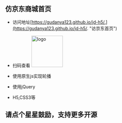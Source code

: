 ## 仿京东商城首页
- 访问地址[https://gudanya123.github.io/jd-h5/.](https://gudanya123.github.io/jd-h5/. "访京东首页")
- 扫码查看
	<img alt="logo" src="https://github.com/gudanya123/jd-h5/tree/master/images.example.png" width="100" max-width="100%">
	
- 使用原生js实现轮播
- 使用jQuery
- H5,CSS3等


## 请点个星星鼓励，支持更多开源